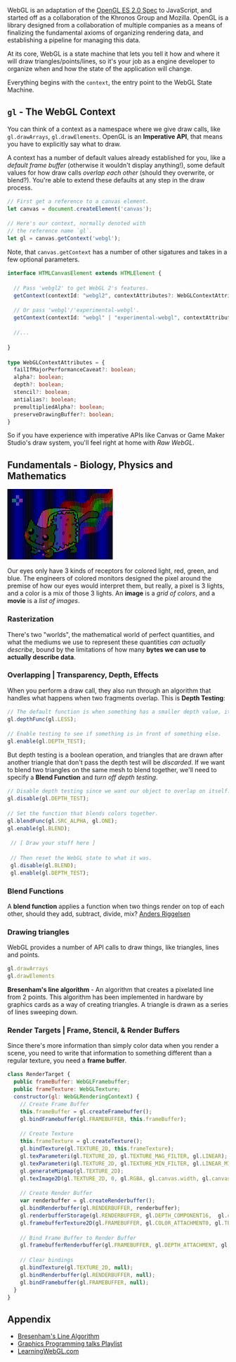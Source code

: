 WebGL is an adaptation of the [OpenGL ES 2.0 Spec](https://www.khronos.org/opengles/) to JavaScript, and started off as a collaboration of the Khronos Group and Mozilla. OpenGL is a library designed from a collaboration of multiple companies as a means of finalizing the fundamental axioms of organizing rendering data, and establishing a pipeline for managing this data.

At its core, WebGL is a state machine that lets you tell it how and where it will draw triangles/points/lines, so it's your job as a engine developer to organize when and how the state of the application will change.

Everything begins with the `context`, the entry point to the WebGL State Machine.

## `gl` - The WebGL Context

You can think of a context as a namespace where we give draw calls, like `gl.drawArrays`, `gl.drawElements`. OpenGL is an **Imperative API**, that means you have to explicitly say what to draw.

A context has a number of default values already established for you, like a *default frame buffer* (otherwise it wouldn't display anything!), some default values for how draw calls *overlap each other* (should they overwrite, or blend?). You're able to extend these defaults at any step in the draw process.

```js
// First get a reference to a canvas element.
let canvas = document.createElement('canvas');

// Here's our context, normally denoted with
// the reference name `gl`.
let gl = canvas.getContext('webgl');
```

Note, that `canvas.getContext` has a number of other sigatures and takes in a few optional parameters.

```ts
interface HTMLCanvasElement extends HTMLElement {

  // Pass 'webgl2' to get WebGL 2's features.
  getContext(contextId: "webgl2", contextAttributes?: WebGLContextAttributes): WebGL2RenderingContext | null;

  // Or pass 'webgl'/'experimental-webgl'.
  getContext(contextId: "webgl" | "experimental-webgl", contextAttributes?: WebGLContextAttributes): WebGLRenderingContext | null;

  //...

}

type WebGLContextAttributes = {
  failIfMajorPerformanceCaveat?: boolean;
  alpha?: boolean;
  depth?: boolean;
  stencil?: boolean;
  antialias?: boolean;
  premultipliedAlpha?: boolean;
  preserveDrawingBuffer?: boolean;
}
```

So if you have experience with imperative APIs like Canvas or Game Maker Studio's draw system, you'll feel right at home with *Raw WebGL*.

## Fundamentals - Biology, Physics and Mathematics

![Nyan Cat](assets/nyan.gif)

Our eyes only have 3 kinds of receptors for colored light, red, green, and blue. The engineers of colored monitors designed the pixel around the premise of how our eyes would interpret them, but really, a pixel is 3 lights, and a color is a mix of those 3 lights. An **image** is a *grid of colors*, and a **movie** is a *list of images*.

### Rasterization

There's two "worlds", the mathematical world of perfect quantities, and what the mediums we use to represent these quantities *can actually describe*, bound by the limitations of how many __bytes we can use to actually describe data__.


### Overlapping | Transparency, Depth, Effects

When you perform a draw call, they also run through an algorithm that handles what happens when two fragments overlap. This is **Depth Testing**:

```js
// The default function is when something has a smaller depth value, it overlays on top.
gl.depthFunc(gl.LESS);

// Enable testing to see if something is in front of something else.
gl.enable(gl.DEPTH_TEST);
```

But depth testing is a boolean operation, and triangles that are drawn after another triangle that don't pass the depth test will be *discarded*. If we want to blend two triangles on the same mesh to blend together, we'll need to specify a **Blend Function** and *turn off depth testing*.

```javascript
// Disable depth testing since we want our object to overlap on itself.
gl.disable(gl.DEPTH_TEST);

// Set the function that blends colors together.
gl.blendFunc(gl.SRC_ALPHA, gl.ONE);
gl.enable(gl.BLEND);

 // [ Draw your stuff here ]

 // Then reset the WebGL state to what it was.
 gl.disable(gl.BLEND);
 gl.enable(gl.DEPTH_TEST);
```

### Blend Functions

A **blend function** applies a function when two things render on top of each other, should they add, subtract, divide, mix? [Anders Riggelsen](http://www.andersriggelsen.dk/glblendfunc.php)


### Drawing triangles

WebGL provides a number of API calls to draw things, like triangles, lines and points.

```javascript
gl.drawArrays
gl.drawElements
```

**Bresenham's line algorithm** - An algorithm that creates a pixelated line from 2 points. This algorithm has been implemented in hardware by graphics cards as a way of creating triangles. A triangle is drawn as a series of lines sweeping down.

### Render Targets | Frame, Stencil, & Render Buffers

Since there's more information than simply color data when you render a scene, you need to write that information to something different than a regular texture, you need a **frame buffer**.

```javascript
class RenderTarget {
  public frameBuffer: WebGLFramebuffer;
  public frameTexture: WebGLTexture;
  constructor(gl: WebGLRenderingContext) {
    // Create Frame Buffer
    this.frameBuffer = gl.createFramebuffer();
    gl.bindFramebuffer(gl.FRAMEBUFFER, this.frameBuffer);

    // Create Texture
    this.frameTexture = gl.createTexture();
    gl.bindTexture(gl.TEXTURE_2D, this.frameTexture);
    gl.texParameteri(gl.TEXTURE_2D, gl.TEXTURE_MAG_FILTER, gl.LINEAR);
    gl.texParameteri(gl.TEXTURE_2D, gl.TEXTURE_MIN_FILTER, gl.LINEAR_MIPMAP_NEAREST);
    gl.generateMipmap(gl.TEXTURE_2D);
    gl.texImage2D(gl.TEXTURE_2D, 0, gl.RGBA, gl.canvas.width, gl.canvas.height, 0, gl.RGBA, gl.UNSIGNED_BYTE, null);

    // Create Render Buffer
    var renderbuffer = gl.createRenderbuffer();
    gl.bindRenderbuffer(gl.RENDERBUFFER, renderbuffer);
    gl.renderbufferStorage(gl.RENDERBUFFER, gl.DEPTH_COMPONENT16,  gl.canvas.width, gl.canvas.width);
    gl.framebufferTexture2D(gl.FRAMEBUFFER, gl.COLOR_ATTACHMENT0, gl.TEXTURE_2D, this.frameTexture, 0);

    // Bind Frame Buffer to Render Buffer
    gl.framebufferRenderbuffer(gl.FRAMEBUFFER, gl.DEPTH_ATTACHMENT, gl.RENDERBUFFER, renderbuffer);

    // Clear bindings
    gl.bindTexture(gl.TEXTURE_2D, null);
    gl.bindRenderbuffer(gl.RENDERBUFFER, null);
    gl.bindFramebuffer(gl.FRAMEBUFFER, null);
  }
}
```

## Appendix

- [Bresenham's Line Algorithm](https://en.wikipedia.org/wiki/Bresenham's_line_algorithm)
- [Graphics Programming talks Playlist](https://www.youtube.com/watch?v=GNO_CYUjMK8&list=PL-ZzkbB7kcKjoE3-q_-6eL49XRqqcWZeJ&index=4)
- [LearningWebGL.com](http://learningwebgl.com/)

